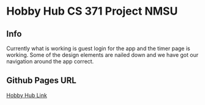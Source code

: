 # Hobby Hub CS 371 Project NMSU

## Info
Currently what is working is guest login for the app and the timer page is working. Some of the design elements are nailed down and we have got our navigation around the app correct.

## Github Pages URL
[Hobby Hub Link](https://kpbianco.github.io/)
